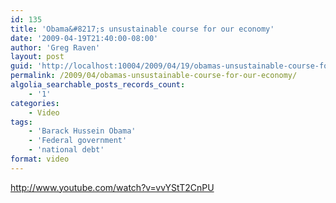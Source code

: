 ```yaml
---
id: 135
title: 'Obama&#8217;s unsustainable course for our economy'
date: '2009-04-19T21:40:00-08:00'
author: 'Greg Raven'
layout: post
guid: 'http://localhost:10004/2009/04/19/obamas-unsustainable-course-for-our-economy/'
permalink: /2009/04/obamas-unsustainable-course-for-our-economy/
algolia_searchable_posts_records_count:
    - '1'
categories:
    - Video
tags:
    - 'Barack Hussein Obama'
    - 'Federal government'
    - 'national debt'
format: video
---
```


http://www.youtube.com/watch?v=vvYStT2CnPU